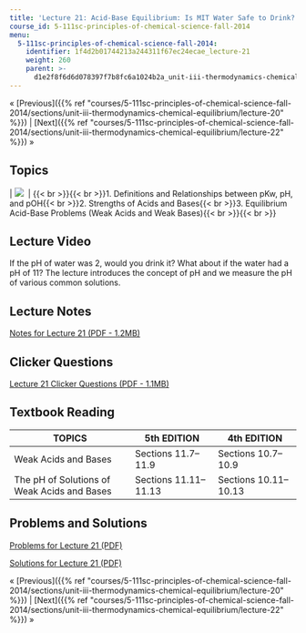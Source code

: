 ```yaml
---
title: 'Lecture 21: Acid-Base Equilibrium: Is MIT Water Safe to Drink?'
course_id: 5-111sc-principles-of-chemical-science-fall-2014
menu:
  5-111sc-principles-of-chemical-science-fall-2014:
    identifier: 1f4d2b01744213a244311f67ec24ecae_lecture-21
    weight: 260
    parent: >-
      d1e2f8f6d6d078397f7b8fc6a1024b2a_unit-iii-thermodynamics-chemical-equilibrium
---
```

« [Previous]({{% ref "courses/5-111sc-principles-of-chemical-science-fall-2014/sections/unit-iii-thermodynamics-chemical-equilibrium/lecture-20" %}}) | [Next]({{% ref "courses/5-111sc-principles-of-chemical-science-fall-2014/sections/unit-iii-thermodynamics-chemical-equilibrium/lecture-22" %}}) »

Topics
------

| ![](https://open-learning-course-data.s3.amazonaws.com/5-111sc-principles-of-chemical-science-fall-2014/47b1c287f5b54b79376b22a21355a706_Lecture_21.jpg)  | {{< br >}}{{< br >}}1.  Definitions and Relationships between pKw, pH, and pOH{{< br >}}2.  Strengths of Acids and Bases{{< br >}}3.  Equilibrium Acid-Base Problems (Weak Acids and Weak Bases){{< br >}}{{< br >}} 

Lecture Video
-------------

If the pH of water was 2, would you drink it? What about if the water had a pH of 11? The lecture introduces the concept of pH and we measure the pH of various common solutions.

Lecture Notes
-------------

[Notes for Lecture 21 (PDF - 1.2MB)](https://open-learning-course-data.s3.amazonaws.com/5-111sc-principles-of-chemical-science-fall-2014/baadb16aee67573e5c734c292c249a69_MIT5_111F14_Lec21.pdf)

Clicker Questions
-----------------

[Lecture 21 Clicker Questions (PDF - 1.1MB)](https://open-learning-course-data.s3.amazonaws.com/5-111sc-principles-of-chemical-science-fall-2014/b798c1c7251ac73169fa01bf853dbcaa_MIT5_111F14_Lec21Clkr.pdf)

Textbook Reading
----------------

| TOPICS | 5th EDITION | 4th EDITION |
| --- | --- | --- |
| Weak Acids and Bases | Sections 11.7–11.9 | Sections 10.7–10.9 |
| The pH of Solutions of Weak Acids and Bases | Sections 11.11–11.13 | Sections 10.11–10.13 

Problems and Solutions
----------------------

[Problems for Lecture 21 (PDF)](https://open-learning-course-data.s3.amazonaws.com/5-111sc-principles-of-chemical-science-fall-2014/5f8cdabca9fe2d3df638f61c7a1edbb9_MIT5_111F14_Lec21Prob.pdf)

[Solutions for Lecture 21 (PDF)](https://open-learning-course-data.s3.amazonaws.com/5-111sc-principles-of-chemical-science-fall-2014/c1aa78881bfbaacca239d55a9cf66c9c_MIT5_111F14_Lec21Soln.pdf)

« [Previous]({{% ref "courses/5-111sc-principles-of-chemical-science-fall-2014/sections/unit-iii-thermodynamics-chemical-equilibrium/lecture-20" %}}) | [Next]({{% ref "courses/5-111sc-principles-of-chemical-science-fall-2014/sections/unit-iii-thermodynamics-chemical-equilibrium/lecture-22" %}}) »